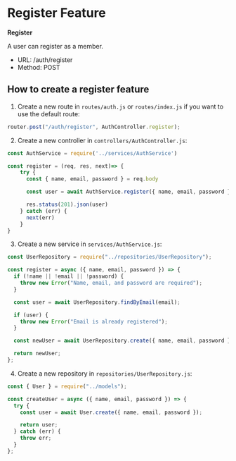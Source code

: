 # Register Feature

**Register**

A user can register as a member.

- URL: /auth/register
- Method: POST

## How to create a register feature

1. Create a new route in `routes/auth.js` or `routes/index.js` if you want to use the default route:

```js
router.post("/auth/register", AuthController.register);
```

2. Create a new controller in `controllers/AuthController.js`:

```js
const AuthService = require('../services/AuthService')

const register = (req, res, next)=> {
    try {
      const { name, email, password } = req.body

      const user = await AuthService.register({ name, email, password })

      res.status(201).json(user)
    } catch (err) {
      next(err)
    }
}
```

3. Create a new service in `services/AuthService.js`:

```js
const UserRepository = require("../repositories/UserRepository");

const register = async ({ name, email, password }) => {
  if (!name || !email || !password) {
    throw new Error("Name, email, and password are required");
  }

  const user = await UserRepository.findByEmail(email);

  if (user) {
    throw new Error("Email is already registered");
  }

  const newUser = await UserRepository.create({ name, email, password });

  return newUser;
};
```

4. Create a new repository in `repositories/UserRepository.js`:

```js
const { User } = require("../models");

const createUser = async ({ name, email, password }) => {
  try {
    const user = await User.create({ name, email, password });

    return user;
  } catch (err) {
    throw err;
  }
};
```
